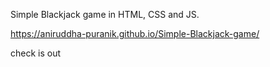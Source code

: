 Simple Blackjack game in HTML, CSS and JS.

https://aniruddha-puranik.github.io/Simple-Blackjack-game/

check is out 
